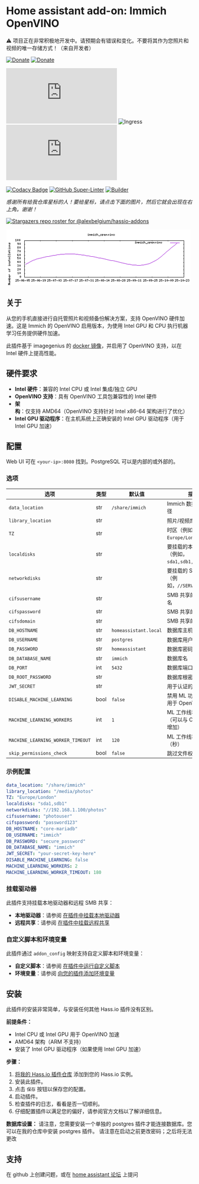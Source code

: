 # Home assistant add-on: Immich OpenVINO

⚠️ 项目正在非常积极地开发中。请预期会有错误和变化。不要将其作为您照片和视频的唯一存储方式！（来自开发者）

[![Donate][donation-badge]](https://www.buymeacoffee.com/alexbelgium)
[![Donate][paypal-badge]](https://www.paypal.com/donate/?hosted_button_id=DZFULJZTP3UQA)

![Version](https://img.shields.io/badge/dynamic/json?label=版本&query=%24.version&url=https%3A%2F%2Fraw.githubusercontent.com%2Falexbelgium%2Fhassio-addons%2Fmaster%2Fimmich_openvino%2Fconfig.json)
![Ingress](https://img.shields.io/badge/dynamic/json?label=Ingress&query=%24.ingress&url=https%3A%2F%2Fraw.githubusercontent.com%2Falexbelgium%2Fhassio-addons%2Fmaster%2Fimmich_openvino%2Fconfig.json)
![Arch](https://img.shields.io/badge/dynamic/json?color=success&label=架构&query=%24.arch&url=https%3A%2F%2Fraw.githubusercontent.com%2Falexbelgium%2Fhassio-addons%2Fmaster%2Fimmich_openvino%2Fconfig.json)

[![Codacy Badge](https://app.codacy.com/project/badge/Grade/9c6cf10bdbba45ecb202d7f579b5be0e)](https://www.codacy.com/gh/alexbelgium/hassio-addons/dashboard?utm_source=github.com&utm_medium=referral&utm_content=alexbelgium/hassio-addons&utm_campaign=Badge_Grade)
[![GitHub Super-Linter](https://img.shields.io/github/actions/workflow/status/alexbelgium/hassio-addons/weekly-supelinter.yaml?label=Lint%20code%20base)](https://github.com/alexbelgium/hassio-addons/actions/workflows/weekly-supelinter.yaml)
[![Builder](https://img.shields.io/github/actions/workflow/status/alexbelgium/hassio-addons/onpush_builder.yaml?label=Builder)](https://github.com/alexbelgium/hassio-addons/actions/workflows/onpush_builder.yaml)

[donation-badge]: https://img.shields.io/badge/Buy%20me%20a%20coffee%20(no%20paypal)-%23d32f2f?logo=buy-me-a-coffee&style=flat&logoColor=white
[paypal-badge]: https://img.shields.io/badge/Buy%20me%20a%20coffee%20with%20Paypal-0070BA?logo=paypal&style=flat&logoColor=white

_感谢所有给我仓库星标的人！要给星标，请点击下面的图片，然后它就会出现在右上角。谢谢！_

[![Stargazers repo roster for @alexbelgium/hassio-addons](https://raw.githubusercontent.com/alexbelgium/hassio-addons/master/.github/stars2.svg)](https://github.com/alexbelgium/hassio-addons/stargazers)

![downloads evolution](https://raw.githubusercontent.com/alexbelgium/hassio-addons/master/immich_openvino/stats.png)

## 关于

从您的手机直接进行自托管照片和视频备份解决方案，支持 OpenVINO 硬件加速。这是 Immich 的 OpenVINO 启用版本，为使用 Intel GPU 和 CPU 执行机器学习任务提供硬件加速。

此插件基于 imagegenius 的 [docker 镜像](https://github.com/imagegenius/docker-immich)，并启用了 OpenVINO 支持，以在 Intel 硬件上提高性能。

## 硬件要求

- **Intel 硬件**：兼容的 Intel CPU 或 Intel 集成/独立 GPU
- **OpenVINO 支持**：具有 OpenVINO 工具包兼容性的 Intel 硬件
- **架构**：仅支持 AMD64（OpenVINO 支持针对 Intel x86-64 架构进行了优化）
- **Intel GPU 驱动程序**：在主机系统上正确安装的 Intel GPU 驱动程序（用于 Intel GPU 加速）

## 配置

Web UI 可在 `<your-ip>:8080` 找到。PostgreSQL 可以是内部的或外部的。

### 选项

| 选项 | 类型 | 默认值 | 描述 |
|------|------|--------|------|
| `data_location` | str | `/share/immich` | Immich 数据存储的路径 |
| `library_location` | str | | 照片/视频库的路径 |
| `TZ` | str | | 时区（例如，`Europe/London`） |
| `localdisks` | str | | 要挂载的本地驱动器（例如，`sda1,sdb1,MYNAS`） |
| `networkdisks` | str | | 要挂载的 SMB 共享（例如，`//SERVER/SHARE`） |
| `cifsusername` | str | | SMB 共享的网络用户名 |
| `cifspassword` | str | | SMB 共享的网络密码 |
| `cifsdomain` | str | | SMB 共享的域 |
| `DB_HOSTNAME` | str | `homeassistant.local` | 数据库主机名 |
| `DB_USERNAME` | str | `postgres` | 数据库用户名 |
| `DB_PASSWORD` | str | `homeassistant` | 数据库密码 |
| `DB_DATABASE_NAME` | str | `immich` | 数据库名 |
| `DB_PORT` | int | `5432` | 数据库端口 |
| `DB_ROOT_PASSWORD` | str | | 数据库根密码 |
| `JWT_SECRET` | str | | 用于认证的 JWT 密钥 |
| `DISABLE_MACHINE_LEARNING` | bool | `false` | 禁用 ML 功能（不推荐用于 OpenVINO 版本） |
| `MACHINE_LEARNING_WORKERS` | int | `1` | ML 工作线程的数量（可以与 OpenVINO 增加） |
| `MACHINE_LEARNING_WORKER_TIMEOUT` | int | `120` | ML 工作线程超时（秒） |
| `skip_permissions_check` | bool | `false` | 跳过文件权限检查 |

### 示例配置

```yaml
data_location: "/share/immich"
library_location: "/media/photos"
TZ: "Europe/London"
localdisks: "sda1,sdb1"
networkdisks: "//192.168.1.100/photos"
cifsusername: "photouser"
cifspassword: "password123"
DB_HOSTNAME: "core-mariadb"
DB_USERNAME: "immich"
DB_PASSWORD: "secure_password"
DB_DATABASE_NAME: "immich"
JWT_SECRET: "your-secret-key-here"
DISABLE_MACHINE_LEARNING: false
MACHINE_LEARNING_WORKERS: 2
MACHINE_LEARNING_WORKER_TIMEOUT: 180
```

### 挂载驱动器

此插件支持挂载本地驱动器和远程 SMB 共享：

- **本地驱动器**：请参阅 [在插件中挂载本地驱动器](https://github.com/alexbelgium/hassio-addons/wiki/Mounting-Local-Drives-in-Addons)
- **远程共享**：请参阅 [在插件中挂载远程共享](https://github.com/alexbelgium/hassio-addons/wiki/Mounting-remote-shares-in-Addons)

### 自定义脚本和环境变量

此插件通过 `addon_config` 映射支持自定义脚本和环境变量：

- **自定义脚本**：请参阅 [在插件中运行自定义脚本](https://github.com/alexbelgium/hassio-addons/wiki/Running-custom-scripts-in-Addons)
- **环境变量**：请参阅 [向您的插件添加环境变量](https://github.com/alexbelgium/hassio-addons/wiki/Add-Environment-variables-to-your-Addon)

## 安装

此插件的安装非常简单，与安装任何其他 Hass.io 插件没有区别。

**前提条件：**
- Intel CPU 或 Intel GPU 用于 OpenVINO 加速
- AMD64 架构（ARM 不支持）
- 安装了 Intel GPU 驱动程序（如果使用 Intel GPU 加速）

**步骤：**
1. [将我的 Hass.io 插件仓库][repository] 添加到您的 Hass.io 实例。
1. 安装此插件。
1. 点击 `保存` 按钮以保存您的配置。
1. 启动插件。
1. 检查插件的日志，看看是否一切顺利。
1. 仔细配置插件以满足您的偏好，请参阅官方文档以了解详细信息。

**数据库设置：**
请注意，您需要安装一个单独的 postgres 插件才能连接数据库。您可以在我的仓库中安装 postgres 插件。
请注意在启动之前更改密码；之后将无法更改

## 支持

在 github 上创建问题，或在 [home assistant 论坛](https://community.home-assistant.io/t/home-assistant-addon-immich/282108/3) 上提问

[repository]: https://github.com/alexbelgium/hassio-addons